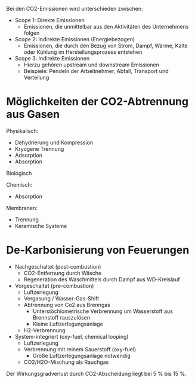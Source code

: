 Bei den CO2-Emissionen wird unterschieden zwischen:
- Scope 1: Direkte Emissionen
	- Emissionen, die unmittelbar aus den Aktivitäten des Unternehmens folgen
- Scope 2: Indirekte Emissionen (Energiebezogen)
	- Emissionen, die durch den Bezug von Strom, Dampf, Wärme, Kälte oder Kühlung im Herstellungsprozess entstehen
- Scope 3: Indirekte Emissionen
	- Hierzu gehören upstream und downstream Emissionen
	- Beispiele: Pendeln der Arbeitnehmer, Abfall, Transport und Verteilung

# Möglichkeiten der CO2-Abtrennung aus Gasen
Physikalisch:
- Dehydrierung und Kompression
- Kryogene Trennung
- Adsorption
- Absorption

Biologisch

Chemisch:
- Absorption

Membranen:
- Trennung
- Keramische Systeme

# De-Karbonisierung von Feuerungen
- Nachgeschaltet (post-combustion)
	- CO2-Entfernung durch Wäsche
	- Regeneration des Waschmittels durch Dampf aus WD-Kreislauf
- Vorgeschaltet (pre-combustion)
	- Luftzerlegung
	- Vergasung / Wasser-Gas-Shift
	- Abtrennung von Co2 aus Brenngas
		- Unterstöchiometrische Verbrennung um Wasserstoff aus Brennstoff rauszulösen
		- Kleine Luftzerlegungsanlage
	- H2-Verbrennung
- System-integriert (oxy-fuel, chemical looping)
	- Luftzerlegung
	- Verbrennung mit reinem Sauerstoff (oxy-fuel)
		- Große Luftzerlegungsanlage notwendig
	- CO2/H2O-Mischung als Rauchgas

Der Wirkungsgradverlust durch CO2-Abscheidung liegt bei 5 % bis 15 %.